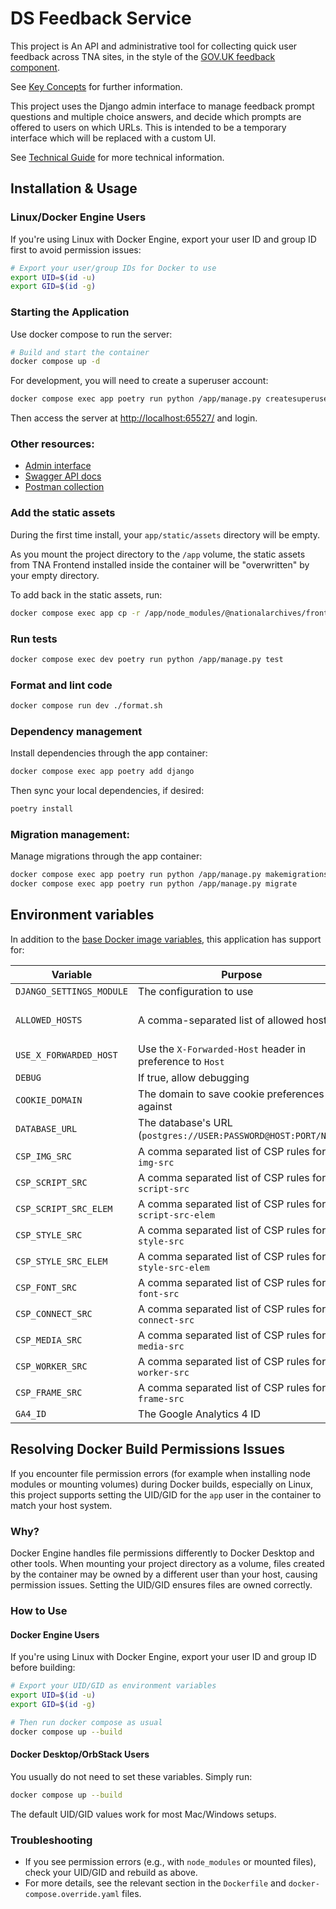 # DS Feedback Service

This project is An API and administrative tool for collecting quick user feedback across TNA sites, in the style of the [GOV.UK feedback component](https://insidegovuk.blog.gov.uk/2022/03/28/making-the-gov-uk-feedback-component-more-accessible/).

See [Key Concepts](/docs/key-concepts.md) for further information.

This project uses the Django admin interface to manage feedback prompt questions and multiple choice answers, and decide which prompts are offered to users on which URLs. This is intended to be a temporary interface which will be replaced with a custom UI.

See [Technical Guide](/docs/technical-guide.md) for more technical information.

## Installation & Usage

### Linux/Docker Engine Users

If you're using Linux with Docker Engine, export your user ID and group ID first to avoid permission issues:

```sh
# Export your user/group IDs for Docker to use
export UID=$(id -u)
export GID=$(id -g)
```

### Starting the Application

Use docker compose to run the server:

```sh
# Build and start the container
docker compose up -d
```

For development, you will need to create a superuser account:

```sh
docker compose exec app poetry run python /app/manage.py createsuperuser
```

Then access the server at [http://localhost:65527/](http://localhost:65527/) and login.

### Other resources:

- [Admin interface](http://localhost:65527/admin/)
- [Swagger API docs](http://localhost:65527/api/v1/schema/swagger/)
- [Postman collection](/docs/tna-feedback-api.postman_collection.json)

### Add the static assets

During the first time install, your `app/static/assets` directory will be empty.

As you mount the project directory to the `/app` volume, the static assets from TNA Frontend installed inside the container will be "overwritten" by your empty directory.

To add back in the static assets, run:

```sh
docker compose exec app cp -r /app/node_modules/@nationalarchives/frontend/nationalarchives/assets /app/app/static
```

### Run tests

```sh
docker compose exec dev poetry run python /app/manage.py test
```

### Format and lint code

```sh
docker compose run dev ./format.sh
```

### Dependency management

Install dependencies through the app container:

```sh
docker compose exec app poetry add django
```

Then sync your local dependencies, if desired:

```sh
poetry install
```

### Migration management:

Manage migrations through the app container:

```sh
docker compose exec app poetry run python /app/manage.py makemigrations
docker compose exec app poetry run python /app/manage.py migrate
```

## Environment variables

In addition to the [base Docker image variables](https://github.com/nationalarchives/docker/blob/main/docker/tna-python-django/README.md#environment-variables), this application has support for:

| Variable                 | Purpose                                                        | Default                                                   |
| ------------------------ | -------------------------------------------------------------- | --------------------------------------------------------- |
| `DJANGO_SETTINGS_MODULE` | The configuration to use                                       | `config.settings.production`                              |
| `ALLOWED_HOSTS`          | A comma-separated list of allowed hosts                        | _none_ on production and staging, `*` on develop and test |
| `USE_X_FORWARDED_HOST`   | Use the `X-Forwarded-Host` header in preference to `Host`      | `False`                                                   |
| `DEBUG`                  | If true, allow debugging                                       | `False`                                                   |
| `COOKIE_DOMAIN`          | The domain to save cookie preferences against                  | _none_                                                    |
| `DATABASE_URL`           | The database's URL (`postgres://USER:PASSWORD@HOST:PORT/NAME`) | _none_                                                    |
| `CSP_IMG_SRC`            | A comma separated list of CSP rules for `img-src`              | `'self'`                                                  |
| `CSP_SCRIPT_SRC`         | A comma separated list of CSP rules for `script-src`           | `'self'`                                                  |
| `CSP_SCRIPT_SRC_ELEM`    | A comma separated list of CSP rules for `script-src-elem`      | `'self'`                                                  |
| `CSP_STYLE_SRC`          | A comma separated list of CSP rules for `style-src`            | `'self'`                                                  |
| `CSP_STYLE_SRC_ELEM`     | A comma separated list of CSP rules for `style-src-elem`       | `'self'`                                                  |
| `CSP_FONT_SRC`           | A comma separated list of CSP rules for `font-src`             | `'self'`                                                  |
| `CSP_CONNECT_SRC`        | A comma separated list of CSP rules for `connect-src`          | `'self'`                                                  |
| `CSP_MEDIA_SRC`          | A comma separated list of CSP rules for `media-src`            | `'self'`                                                  |
| `CSP_WORKER_SRC`         | A comma separated list of CSP rules for `worker-src`           | `'self'`                                                  |
| `CSP_FRAME_SRC`          | A comma separated list of CSP rules for `frame-src`            | `'self'`                                                  |
| `GA4_ID`                 | The Google Analytics 4 ID                                      | _none_                                                    |

## Resolving Docker Build Permissions Issues

If you encounter file permission errors (for example when installing node modules or mounting volumes) during Docker builds, especially on Linux, this project supports setting the UID/GID for the `app` user in the container to match your host system.

### Why?

Docker Engine handles file permissions differently to Docker Desktop and other tools. When mounting your project directory as a volume, files created by the container may be owned by a different user than your host, causing permission issues. Setting the UID/GID ensures files are owned correctly.

### How to Use

#### Docker Engine Users

If you're using Linux with Docker Engine, export your user ID and group ID before building:

```sh
# Export your UID/GID as environment variables
export UID=$(id -u)
export GID=$(id -g)

# Then run docker compose as usual
docker compose up --build
```

#### Docker Desktop/OrbStack Users

You usually do not need to set these variables. Simply run:

```sh
docker compose up --build
```

The default UID/GID values work for most Mac/Windows setups.

### Troubleshooting

- If you see permission errors (e.g., with `node_modules` or mounted files), check your UID/GID and rebuild as above.
- For more details, see the relevant section in the `Dockerfile` and `docker-compose.override.yaml` files.
